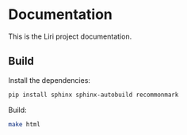 # Documentation

This is the Liri project documentation.

## Build

Install the dependencies:

```sh
pip install sphinx sphinx-autobuild recommonmark
```

Build:

```sh
make html
```

